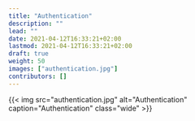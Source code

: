 ```yaml
---
title: "Authentication"
description: ""
lead: ""
date: 2021-04-12T16:33:21+02:00
lastmod: 2021-04-12T16:33:21+02:00
draft: true
weight: 50
images: ["authentication.jpg"]
contributors: []
---
```


{{< img src="authentication.jpg" alt="Authentication" caption="Authentication" class="wide" >}}
